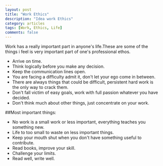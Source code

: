 ```yaml
---
layout: post
title: "Work Ethics"
description: "Idea work Ethics"
category: articles
tags: [Work, Ethics, Life]
comments: false
---
```



Work has a really important part in anyone's life.These are some of the things i feel is very important part of one's professional ethos.


- Arrive on time.
- Think logically before you make any decision.
- Keep the communication lines open.
- You are facing a difficulty admit it, don't let your ego come in between.
- There are always things that could be difficult, persistent hard work is the only way to crack them.
- Don't fall victim of easy goals, work with full passion whatever you have decided.
- Don't think much about other things, just concentrate on your work. 


##Most important things:

- No work is a small work or less important, everything teaches you something new.
- Life to too small to waste on less important things.
- Keep your mouth shut when you don't have something useful to contribute.
- Read books, improve your skill.
- Challenge your limits.
- Read well, write well. 


 
